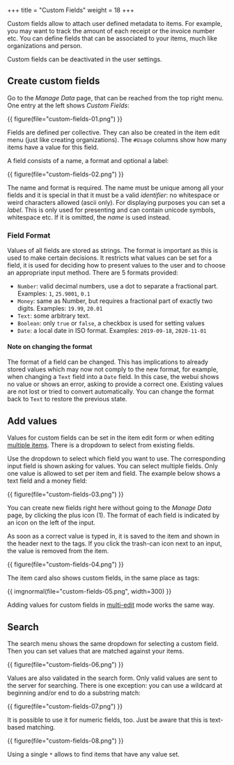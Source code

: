 +++
title = "Custom Fields"
weight = 18
+++

Custom fields allow to attach user defined metadata to items. For
example, you may want to track the amount of each receipt or the
invoice number etc. You can define fields that can be associated to
your items, much like organizations and person.

Custom fields can be deactivated in the user settings.

## Create custom fields

Go to the _Manage Data_ page, that can be reached from the top right
menu. One entry at the left shows _Custom Fields_:

{{ figure(file="custom-fields-01.png") }}

Fields are defined per collective. They can also be created in the
item edit menu (just like creating organizations). The `#Usage`
columns show how many items have a value for this field.

A field consists of a name, a format and optional a label:

{{ figure(file="custom-fields-02.png") }}

The name and format is required. The name must be unique among all
your fields and it is special in that it must be a valid _identifier_:
no whitespace or weird characters allowed (ascii only). For displaying
purposes you can set a _label_. This is only used for presenting and
can contain unicode symbols, whitespace etc. If it is omitted, the
_name_ is used instead.

### Field Format

Values of all fields are stored as strings. The format is important as
this is used to make certain decisions. It restricts what values can
be set for a field, it is used for deciding how to present values to
the user and to choose an appropriate input method. There are 5
formats provided:

- `Number`: valid decimal numbers, use a dot to separate a fractional
  part. Examples: `1`, `25.9001`, `0.1`
- `Money`: same as Number, but requires a fractional part of exactly
  two digits. Examples: `19.99`, `20.01`
- `Text`: some arbitrary text.
- `Boolean`: only `true` or `false`, a checkbox is used for setting
  values
- `Date`: a local date in ISO format. Examples: `2019-09-18`,
  `2020-11-01`


#### Note on changing the format

The format of a field can be changed. This has implications to already
stored values which may now not comply to the new format, for example,
when changing a `Text` field into a `Date` field. In this case, the
webui shows no value or shows an error, asking to provide a correct
one. Existing values are not lost or tried to convert automatically.
You can change the format back to `Text` to restore the previous
state.


## Add values

Values for custom fields can be set in the item edit form or when
editing [multiple items](@/docs/webapp/multiedit.md). There is a
dropdown to select from existing fields.

Use the dropdown to select which field you want to use. The
corresponding input field is shown asking for values. You can select
multiple fields. Only one value is allowed to set per item and field.
The example below shows a text field and a money field:

<div class="columns is-centered">
    <div class="column is-three-quarters">
    {{ figure(file="custom-fields-03.png") }}
    </div>
</div>

You can create new fields right here without going to the _Manage
Data_ page, by clicking the plus icon (1). The format of each field is
indicated by an icon on the left of the input.

As soon as a correct value is typed in, it is saved to the item and
shown in the header next to the tags. If you click the trash-can icon
next to an input, the value is removed from the item.

{{ figure(file="custom-fields-04.png") }}

The item card also shows custom fields, in the same place as tags:

<div class="columns is-centered">
    <div class="column is-half">
    {{ imgnormal(file="custom-fields-05.png", width=300) }}
    </div>
</div>

Adding values for custom fields in
[multi-edit](@/docs/webapp/multiedit.md) mode works the same way.


## Search

The search menu shows the same dropdown for selecting a custom field.
Then you can set values that are matched against your items.

<div class="columns is-centered">
    <div class="column is-three-quarters">
    {{ figure(file="custom-fields-06.png") }}
    </div>
</div>

Values are also validated in the search form. Only valid values are
sent to the server for searching. There is one exception: you can use
a wildcard at beginning and/or end to do a substring match:

{{ figure(file="custom-fields-07.png") }}

It is possible to use it for numeric fields, too. Just be aware that
this is text-based matching.

<div class="columns is-centered">
    <div class="column is-three-quarters">
    {{ figure(file="custom-fields-08.png") }}
    </div>
</div>

Using a single `*` allows to find items that have any value set.
